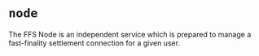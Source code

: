 # `node`
The FFS Node is an independent service which is prepared to manage a fast-finality settlement connection for a given user. 